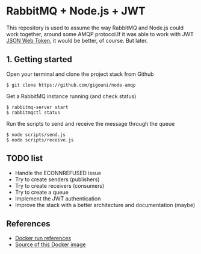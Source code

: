 # RabbitMQ + Node.js + JWT

This repository is used to assume the way RabbitMQ and Node.js could work 
together, around some AMQP protocol.If it was able to work with JWT 
[JSON Web Token](https://jwt.io/), it would be better, of course. But later.

## 1. Getting started

Open your terminal and clone the project stack from Github

```shell
$ git clone https://github.com/gigouni/node-amqp
```

Get a RabbitMQ instance running (and check status)

```shell
$ rabbitmq-server start
$ rabbitmqctl status
```

Run the scripts to send and receive the message through the queue

```shell
$ node scripts/send.js
$ node scripts/receive.js
```

## TODO list

* Handle the ECONNREFUSED issue
* Try to create senders (publishers)
* Try to create receivers (consumers)
* Try to create a queue
* Implement the JWT authentication
* Improve the stack with a better architecture and documentation (maybe)

## References

* [Docker run references](https://docs.docker.com/engine/reference/run/)
* [Source of this Docker image](https://hub.docker.com/r/rabbitmq/)